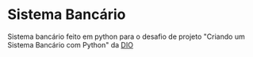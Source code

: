 # Sistema Bancário

Sistema bancário feito em python para o desafio de projeto "Criando um Sistema Bancário com Python" da [DIO](https://www.dio.me/)